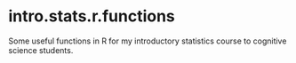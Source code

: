 # intro.stats.r.functions
Some useful functions in R for my introductory statistics course to cognitive science students.
